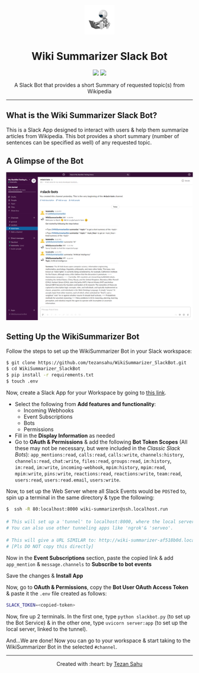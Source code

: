 <p align="center"><img src="./Images/icon.jpg" width="80"></img></p>
<h1 align="center">Wiki Summarizer Slack Bot</h1>
<p align="center">
    <img src="https://img.shields.io/badge/Made%20With-Python-blue"></img>
    <img src="https://img.shields.io/github/license/tezansahu/WikiSummarizer_SlackBot"></img>
</p>
<p align="center">A Slack Bot that provides a short Summary of requested topic(s) from Wikipedia</p>

***

## What is the Wiki Summarizer Slack Bot?

This is a Slack App designed to interact with users & help them summarize articles from Wikipedia. This bot provides a short summary (number of sentences can be specified as well) of any requested topic.

## A Glimpse of the Bot
<img src="./Images/screenshot.png"></img>

## Setting Up the WikiSummarizer Bot

Follow the steps to set up the WikiSummarizer Bot in your Slack workspace:

```bash
$ git clone https://github.com/tezansahu/WikiSummarizer_SlackBot.git
$ cd WikiSummarizer_SlackBot
$ pip install -r requirements.txt
$ touch .env
```

Now, create a Slack App for your Workspace by going to [this link](https://api.slack.com/apps?new_app=1).
* Select the following from __Add features and functionality__:
    * Incoming Webhooks
    * Event Subscriptions
    * Bots
    * Permissions
* Fill in the __Display Information__ as needed
* Go to __OAuth & Permissions__ & add the following __Bot Token Scopes__ (All these may not be necessary, but were included in the _Classic Slack Bots_): `app_mentions:read`, `calls:read`, `calls:write`, `channels:history`, `channels:read`, `chat:write`, `files:read`, `groups:read`, `im:history`, `im:read`, `im:write`, `incoming-webhook`, `mpim:history`, `mpim:read`, `mpim:write`, `pins:write`, `reactions:read`, `reactions:write`, `team:read`, `users:read`, `users:read.email`, `users:write`.

Now, to set up the Web Server where all Slack Events would be `POST`ed to, spin up a terminal in the same directory & type the following:
```bash
$  ssh -R 80:localhost:8000 wiki-summarizer@ssh.localhost.run

# This will set up a 'tunnel' to localhost:8000, where the local server would be deployed. 
# You can also use other tunneling apps like 'ngrok'& 'serveo'. 

# This will give a URL SIMILAR to: http://wiki-summarizer-af518b0d.localhost.run 
# [Pls DO NOT copy this directly]
```
Now in the __Event Subscriptions__ section, paste the copied link & add `app_mention` & `message.channels` to __Subscribe to bot events__

Save the changes & __Install App__

Now, go to __OAuth & Permissions__, copy the __Bot User OAuth Access Token__ & paste it the `.env` file created as follows:
```bash
SLACK_TOKEN=<copied-token>
```

Now, fire up 2 terminals. In the first one, type `python slackbot.py` (to set up the Bot Service) & in the other one, type `uvicorn server:app` (to set up the local server, linked to the tunnel).

And...We are done! Now you can go to your workspace & start taking to the WikiSummarizer Bot in the selected `#channel`.
***

<p align="center">Created with :heart: by <a href="https://www.linkedin.com/in/tezan-sahu/">Tezan Sahu</a></p>
